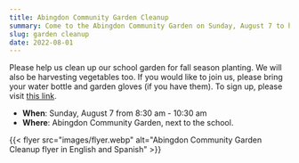 ```yaml
--- 
title: Abingdon Community Garden Cleanup
summary: Come to the Abingdon Community Garden on Sunday, August 7 to help weed and harvest.
slug: garden cleanup
date: 2022-08-01
---
```


Please help us clean up our school garden for fall season planting. We will also be harvesting vegetables too. If you would like to join us, please bring your water bottle and garden gloves (if you have them). To sign up, please visit [this link](https://docs.google.com/forms/d/e/1FAIpQLSc62Xf5rFUBG1XqElQa2VQJUJu8k8Kf0RWTWPzoemf8bOLF-A/viewform).

- **When**: Sunday, August 7 from 8:30 am - 10:30 am
- **Where**: Abingdon Community Garden, next to the school.

<!--
Los invitamos a que nos ayude a limpiar el jardín de nuestra escuela para la temporada de otoño. También estaremos cosechando vegetales. Si desea unirse a nosotros, por favor traiga su botella de agua y guantes de jardín (si los tiene). Para registrarse, por favor visite [este enlace](https://docs.google.com/forms/d/e/1FAIpQLSc62Xf5rFUBG1XqElQa2VQJUJu8k8Kf0RWTWPzoemf8bOLF-A/viewform).
-->
{{< flyer src="images/flyer.webp" alt="Abingdon Community Garden Cleanup flyer in English and Spanish" >}}